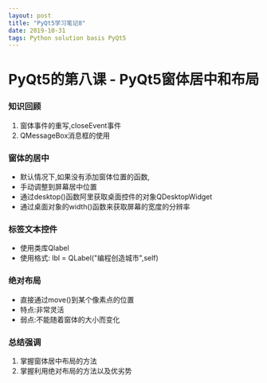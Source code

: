 ```yaml
---
layout: post
title: "PyQt5学习笔记8"
date: 2019-10-31 
tags: Python solution basis PyQt5
---
```


  
# PyQt5的第八课 - PyQt5窗体居中和布局

### 知识回顾
1. 窗体事件的重写,closeEvent事件
2. QMessageBox消息框的使用

### 窗体的居中
- 默认情况下,如果没有添加窗体位置的函数,
- 手动调整到屏幕居中位置
- 通过desktop()函数阿里获取桌面控件的对象QDesktopWidget
- 通过桌面对象的width()函数来获取屏幕的宽度的分辨率

### 标签文本控件
- 使用类库Qlabel
- 使用格式:
lbl = QLabel("编程创造城市",self)

### 绝对布局
- 直接通过move()到某个像素点的位置
- 特点:非常灵活
- 弱点:不能随着窗体的大小而变化

### 总结强调
1. 掌握窗体居中布局的方法
2. 掌握利用绝对布局的方法以及优劣势